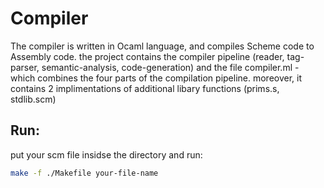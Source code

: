 # Compiler

The compiler is written in Ocaml language, and compiles Scheme code to Assembly code.
the project contains the compiler pipeline (reader, tag-parser, semantic-analysis, code-generation)
and the file compiler.ml - which combines the four parts of the compilation pipeline.
moreover, it contains 2 implimentations of additional libary functions (prims.s, stdlib.scm)

## Run:

put your scm file insidse the directory and run:

```bash
make -f ./Makefile your-file-name
```


  
 
           

